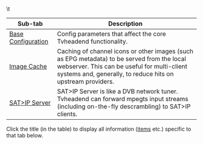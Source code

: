 \t

Sub-tab                                                       | Description
--------------------------------------------------------------|-------------------------------------
[Base Configuration](class/config)                            | Config parameters that affect the core Tvheadend functionality.
[Image Cache](class/imagecache)                               | Caching of channel icons or other images (such as EPG metadata) to be served from the local webserver. This can be useful for multi-client systems and, generally, to reduce hits on upstream providers.
[SAT>IP Server](class/satip_server)                           | SAT>IP Server is like a DVB network tuner. Tvheadend can forward mpegts input streams (including on-the-fly descrambling) to SAT>IP clients.

Click the title (in the table) to display all information ([items](#items) etc.) specific to that tab below.
